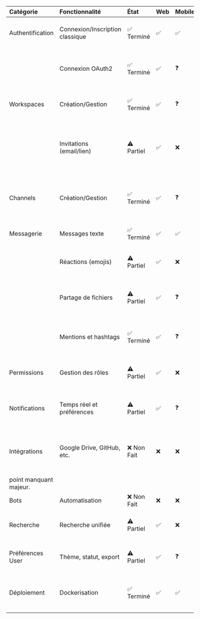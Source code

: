 | Catégorie              | Fonctionnalité                  | État        | Web | Mobile | API | Détails                                                                                                                          |
| :--------------------- | :------------------------------ | :---------- | :-- | :----- | :-- | :------------------------------------------------------------------------------------------------------------------------------- |
| Authentification       | Connexion/Inscription classique | ✅ Terminé  | ✅  | ✅     | ✅  | Complètement fonctionnel sur toutes les plateformes.                                                                             |
|                        | Connexion OAuth2                | ✅ Terminé  | ✅  | ❓     | ✅  | Fonctionnel sur le web et l'API. Probablement non implémenté sur mobile.                                                         |
| Workspaces             | Création/Gestion                | ✅ Terminé  | ✅  | ❓     | ✅  | Interface de gestion complète sur le web. Probablement limitée sur mobile.                                                       |
|                        | Invitations (email/lien)        | ⚠️ Partiel  | ✅  | ❌     | ⚠️  | L'invitation par email est fonctionnelle sur le web. Le lien d'invitation est simulé côté API et probablement absent sur mobile. |
| Channels               | Création/Gestion                | ✅ Terminé  | ✅  | ❓     | ✅  | Gestion complète sur le web. Probablement limitée à la consultation/création sur mobile.                                         |
| Messagerie             | Messages texte                  | ✅ Terminé  | ✅  | ✅     | ✅  | Fonctionnalité de base présente partout.                                                                                         |
|                        | Réactions (emojis)              | ⚠️ Partiel  | ✅  | ❌     | ✅  | Présent sur le web (`ReactionBar`) et l'API, mais manquant sur mobile.                                                           |
|                        | Partage de fichiers             | ⚠️ Partiel  | ✅  | ❓     | ✅  | Fonctionnel sur le web et l'API. Probablement non implémenté sur mobile.                                                         |
|                        | Mentions et hashtags            | ✅ Terminé  | ✅  | ❓     | ✅  | Fonctionnel sur le web et l'API. Probablement non implémenté sur mobile.                                                         |
| Permissions            | Gestion des rôles               | ⚠️ Partiel  | ✅  | ❌     | ✅  | Interface de gestion très complète sur le web, mais absente sur mobile.                                                          |
| Notifications          | Temps réel et préférences       | ⚠️ Partiel  | ✅  | ❓     | ✅  | Gestion complète sur le web. Probablement limitée à la réception sur mobile.                                                     |
| Intégrations           | Google Drive, GitHub, etc.      | ❌ Non Fait | ❌  | ❌     | ⚠️  | L'API a des placeholders, mais aucune interface ne semble exister ni sur le web ni sur le mobile. Ceci est un                    |
| point manquant majeur. |
| Bots                   | Automatisation                  | ❌ Non Fait | ❌  | ❌     | ❌  | Totalement absent.                                                                                                               |
| Recherche              | Recherche unifiée               | ⚠️ Partiel  | ✅  | ❌     | ✅  | Fonctionnelle sur le web, mais l'interface de recherche est absente sur mobile.                                                  |
| Préférences User       | Thème, statut, export           | ⚠️ Partiel  | ✅  | ❓     | ✅  | Gestion complète sur le web. Probablement limitée sur mobile.                                                                    |
| Déploiement            | Dockerisation                   | ✅ Terminé  | ✅  | ✅     | ✅  | Point fort du projet, entièrement conforme et même au-delà des attentes.                                                         |
